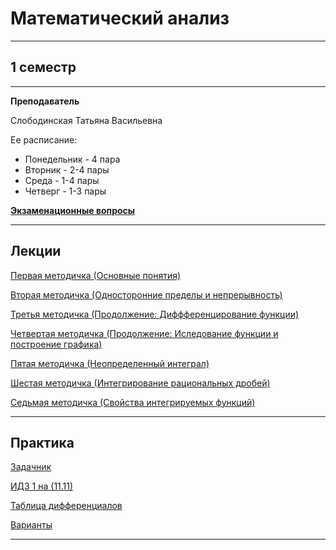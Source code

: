 # Математический анализ
____________
## 1 семестр
___________
**Преподаватель**

Слободинская Татьяна Васильевна

Ее расписание:

* Понедельник - 4 пара
* Вторник - 2-4 пары
* Среда - 1-4 пары
* Четверг - 1-3 пары

[**Экзаменационные вопросы**](https://github.com/Veldorn/SPbGTI/blob/main/Files/MathematicalAnalysis/Матан%20вопросы%20к%20экзамену.pdf)
_________
## Лекции

[Первая методичка (Основные понятия)](https://github.com/Veldorn/SPbGTI/blob/main/Files/MathematicalAnalysis/MatanMetodichka1.pdf)

[Вторая методичка (Односторонние пределы и непрерывность)](https://github.com/Veldorn/SPbGTI/blob/main/Files/MathematicalAnalysis/MatanMetodichka2.pdf)

[Третья методичка (Продолжение: Диффференцирование функции)](https://github.com/Veldorn/SPbGTI/blob/main/Files/MathematicalAnalysis/MatanMetodichka3.pdf)

[Четвертая методичка (Продолжение: Иследование функции и построение графика)](https://github.com/Veldorn/SPbGTI/blob/main/Files/MathematicalAnalysis/MatanMetodichka4.pdf)

[Пятая методичка (Неопределенный интеграл)](https://github.com/Veldorn/SPbGTI/blob/main/Files/MathematicalAnalysis/MatanMetodichka5.pdf)

[Шестая методичка (Интегрирование рациональных дробей)](https://github.com/Veldorn/SPbGTI/blob/main/Files/MathematicalAnalysis/MatanMetodichka6.pdf)

[Седьмая методичка (Свойства интегрируемых функций)](https://github.com/Veldorn/SPbGTI/blob/main/Files/MathematicalAnalysis/MatanMetodichka7.pdf)
_________
## Практика

[Задачник](https://github.com/Veldorn/SPbGTI/blob/main/Files/MathematicalAnalysis/berman.pdf)

[ИДЗ 1 на (11.11)](https://github.com/Veldorn/SPbGTI/blob/main/Files/MathematicalAnalysis/ИДЗ%201.pdf)

[Таблица дифференциалов](https://github.com/Veldorn/SPbGTI/blob/main/Files/MathematicalAnalysis/IMG_20211116_153228.jpg) 

[Варианты](https://github.com/Veldorn/SPbGTI/blob/main/GroupList.md)
___________
